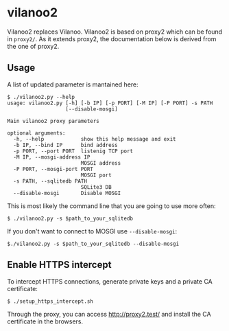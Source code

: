 # vilanoo2

Vilanoo2 replaces Vilanoo. Vilanoo2 is based on proxy2 which can be found in `proxy2/`. As it extends proxy2, the documentation below is derived from the one of proxy2.

## Usage

A list of updated parameter is mantained here:

```terminal
$ ./vilanoo2.py --help
usage: vilanoo2.py [-h] [-b IP] [-p PORT] [-M IP] [-P PORT] -s PATH
                   [--disable-mosgi]

Main vilanoo2 proxy parameters

optional arguments:
  -h, --help            show this help message and exit
  -b IP, --bind IP      bind address
  -p PORT, --port PORT  listenig TCP port
  -M IP, --mosgi-address IP
                        MOSGI address
  -P PORT, --mosgi-port PORT
                        MOSGI port
  -s PATH, --sqlitedb PATH
                        SQLite3 DB
  --disable-mosgi       Disable MOSGI
```

This is most likely the command line that you are going to use more often:

```
$ ./vilanoo2.py -s $path_to_your_sqlitedb
```

If you don't want to connect to MOSGI use `--disable-mosgi`:

```
$./vilanoo2.py -s $path_to_your_sqlitedb --disable-mosgi
```


## Enable HTTPS intercept

To intercept HTTPS connections, generate private keys and a private CA certificate:

```
$ ./setup_https_intercept.sh
```

Through the proxy, you can access http://proxy2.test/ and install the CA certificate in the browsers.
